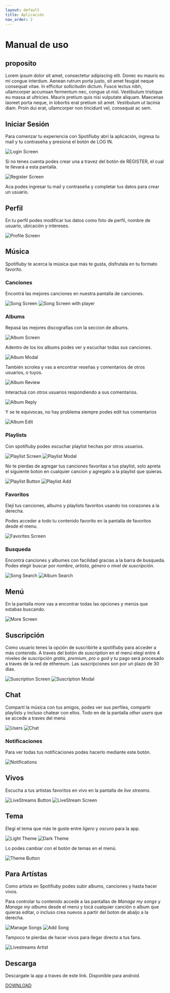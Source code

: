 ```yaml
---
layout: default
title: Aplicación
nav_order: 2
---
```


# **Manual de uso**

## **proposito**

 Lorem ipsum dolor sit amet, consectetur adipiscing elit. Donec eu mauris eu mi congue interdum. Aenean rutrum porta justo, sit amet feugiat neque consequat vitae. In efficitur sollicitudin dictum. Fusce lectus nibh, ullamcorper accumsan fermentum nec, congue ut nisl. Vestibulum tristique eu massa at ultricies. Mauris pretium quis nisi vulputate aliquam. Maecenas laoreet porta neque, in lobortis erat pretium sit amet. Vestibulum ut lacinia diam. Proin dui erat, ullamcorper non tincidunt vel, consequat ac sem.

## **Iniciar Sesión**

Para comenzar tu experiencia con Spotifiuby abrí la aplicación, ingresa tu mail y tu contraseña y presioná el botón de LOG IN.

![Login Screen](../img/app/loginScreen-modified.png)

Si no tenes cuenta podes crear una a travez del botón de REGISTER, el cual te llevará a esta pantalla.

![Register Screen](../img/app/joinScreen-modified.png)

Aca podes ingresar tu mail y contraseña y completar tus datos para crear un usuario.

## **Perfil**

En tu perfil podes modificar tus datos como foto de perfil, nombre de usuario, ubicación y intereses.

![Profile Screen](../img/app/profileScreen-modified.png)

## **Música**

Spotifiuby te acerca la música que más te gusta, disfrutala en tu formato favorito.

### **Canciones**

Encontrá las mejores canciones en nuestra pantalla de canciones.

![Song Screen](../img/app/songScreen-modified.png) ![Song Screen with player](../img/app/songScreenwithplayer-modified.png)



### **Albums**

Repasá las mejores discografías con la seccion de albums.

![Album Screen](../img/app/albumScreen-modified.png)

Adentro de los los albums podes ver y escuchar todas sus canciones.

![Album Modal](../img/app/albumModal-modified.png)

También scrolea y vas a encontrar reseñas y comentarios de otros usuarios, o tuyos.

![Album Review](../img/app/albumReviews-modified.png)

Interactuá con otros usuarios respondiendo a sus comentarios.

![Album Reply](../img/app/replyComment-modified.png)

Y se te equivocas, no hay problema siempre podes edit tus comentarios

![Album Edit](../img/app/editComment-modified.png)

### **Playlists**

Con spotifiuby podes escuchar playlist hechas por otros usuarios.

![Playlist Screen](../img/app/playlistScreen-modified.png) ![Playlist Modal](../img/app/playlistPlay-modified.png)

No te pierdas de agregar tus canciones favoritas a tus playlist, solo apreta el siguiente boton en cualquier cancion y agregalo a la playlist que quieras.

![Playlist Button](../img/app/playlistAddButton-modified.png) ![Playlist Add](../img/app/playlistAdd-modified.png)

### **Favoritos**

Elejí tus canciones, albums y playlists favoritos usando los corazones a la derecha.

Podes acceder a todo tu contenido favorito en la pantalla de favoritos desde el menu.

![Favorites Screen](../img/app/favoritesScreen-modified.png)

### **Busqueda**

Encontrá canciones y albumes con facilidad gracias a la barra de busqueda. Podes elegír buscar por *nombre*, *artista*, *género* o *nivel de suscripción*.

![Song Search](../img/app/songScreenWithSearch-modified.png) ![Album Search](../img/app/albumScreenGenre-modified.png)

## **Menú**

En la pantalla *more* vas a encontrar todas las opciones y menús que estabas buscando.

![More Screen](../img/app/moreScreen-modified.png)

## **Suscripción**

Como usuario tenes la opción de suscribirte a spotifiuby para acceder a más contenido. A traves del botón de *suscription* en el menú elegí entre 4 niveles de suscripción *gratis*, *premium*, *pro* o *god* y tu pago será procesado a traves de la red de ethereum. Las suscripciones son por un plazo de 30 dias.

![Suscription Screen](../img/app/subscriptionScreen-modified.png) ![Suscription Modal](../img/app/upgradeModal-modified.png)


## **Chat**

Compartí la música con tus amigos, podes ver sus perfiles, compartir playlists y incluso chatear con ellos. Todo en de la pantalla *other users* que se accede a traves del menú 

![Users](../img/app/users-modified.png) ![Chat](../img/app/chat-modified.png)

### **Notificaciones**

Para ver todas tus notificaciones podes hacerlo mediante este botón.

![Notifications](../img/app/notificationsButton-modified.png)

## **Vivos**

Escucha a tus artistas favoritos en vivo en la pantalla de *live streams*.

![LiveStreams Button](../img/app/liveStreamButton-modified.png) ![LiveStream Screen](../img/app/liveStreamOther-modified.png)

## **Tema**

Elegí el tema que más te guste entre *lígero* y *oscuro* para la app. 

![Light Theme](../img/app/lightTheme-modified.png) ![Dark Theme](../img/app/darkTheme-modified.png)

Lo podes cambiar con el botón de temas en el menú.

![Theme Button](../img/app/lightTheme-blured-modified.png)

## **Para Artístas**

Como artísta en Spotifiuby podes subir albums, canciones y hasta hacer vivos.

Para controlar tu contenido accedé a las pantallas de *Manage my songs* y *Manage my albums* desde el menú y tocá cualquier canción o album que quieras editar, o incluso crea nuevos a partir del boton de abaljo a la derecha.

![Manage Songs](../img/app/manageSongsScreen-modified.png) ![Add Song](../img/app/addSong-modified.png)

Tampoco te pierdas de hacer vivos para llegar directo a tus fans.

![Livestreams Artist](../img/app/liveStreamSelf-modified.png)

## **Descarga**
Descargate la app a traves de este link. Disponible para android.

[DOWNLOAD](https://github.com/taller2-grupo5-rostov-1c2022/android-app/releases/latest)


